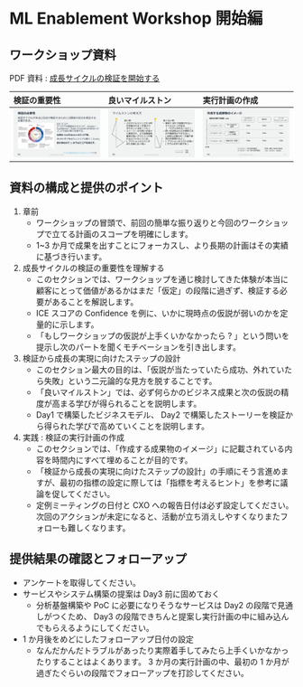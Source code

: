 # ML Enablement Workshop 開始編

## ワークショップ資料

PDF 資料 : [成長サイクルの検証を開始する](../presentations/ml-enablement-03-action.pdf)

| 検証の重要性 | 良いマイルストン | 実行計画の作成 |
|:--------|:---------|:------|
| ![day3-part1.png](./assets/day3/day3-part1.png) | ![day3-part2.png](./assets/day3/day3-part2.png) |![day3-part3.png](./assets/day3/day3-part3.png) |

## 資料の構成と提供のポイント

1. 章前
   * ワークショップの冒頭で、前回の簡単な振り返りと今回のワークショップで立てる計画のスコープを明確にします。
   * 1~3 か月で成果を出すことにフォーカスし、より長期の計画はその実績に基づき行います。
1. 成長サイクルの検証の重要性を理解する
   * このセクションでは、ワークショップを通じ検討してきた体験が本当に顧客にとって価値があるかはまだ「仮定」の段階に過ぎず、検証する必要があることを解説します。
   * ICE スコアの Confidence を例に、いかに現時点の仮説が弱いのかを定量的に示します。
   * 「もしワークショップの仮説が上手くいかなかったら ? 」という問いを提示し次のパートを聞くモチベーションを引き出します。
1. 検証から成長の実現に向けたステップの設計
   * このセクション最大の目的は、「仮説が当たっていたら成功、外れていたら失敗」という二元論的な見方を脱することです。
   * 「良いマイルストン」では、必ず何らかのビジネス成果と次の仮説の精度が高まる学びが得られることを説明します。
   * Day1 で構築したビジネスモデル、 Day2 で構築したストーリーを検証から得られた学びで高めていくことを説明します。
1. 実践 : 検証の実行計画の作成
   * このセクションでは、「作成する成果物のイメージ」に記載されている内容を時間内にすべて埋めることが目的です。
   * 「検証から成長の実現に向けたステップの設計」の手順にそう言進めますが、最初の指標の設定に際しては「指標を考えるヒント」を参考に議論を促してください。
   * 定例ミーティングの日付と CXO への報告日付は必ず設定してください。次回のアクションが未定になると、活動が立ち消えしやすくなりまたフォローも難しくなります。

## 提供結果の確認とフォローアップ

* アンケートを取得してください。
* サービスやシステム構築の提案は Day3 前に固めておく
   * 分析基盤構築や PoC に必要になりそうなサービスは Day2 の段階で見通しがつくため、 Day3 の段階できちんと提案し実行計画の中に組み込んでもらえるようにしてください。
* 1 か月後をめどにしたフォローアップ日付の設定
   * なんだかんだトラブルがあったり実際着手してみたら上手くいかなかったりすることはよくあります。 3 か月の実行計画の中、最初の 1 か月が過ぎたぐらいの段階でフォローアップを打診してください。
